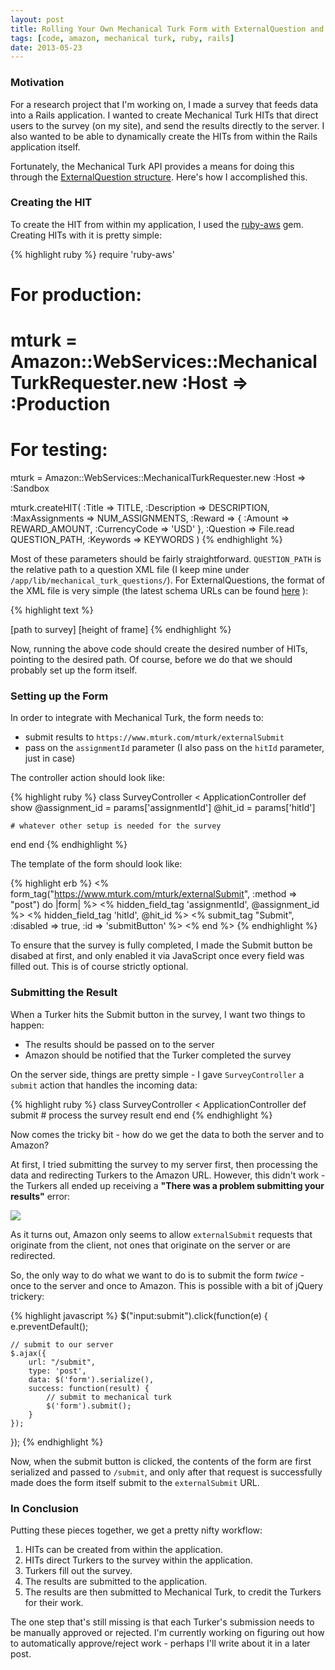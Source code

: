 ```yaml
---
layout: post
title: Rolling Your Own Mechanical Turk Form with ExternalQuestion and Rails
tags: [code, amazon, mechanical turk, ruby, rails]
date: 2013-05-23
---
```


### Motivation

For a research project that I'm working on, I made a survey that feeds data into a Rails application. I wanted to create Mechanical Turk HITs that direct users to the survey (on my site), and send the results directly to the server. I also wanted to be able to dynamically create the HITs from within the Rails application itself.

Fortunately, the Mechanical Turk API provides a means for doing this through the [ExternalQuestion structure](http://docs.aws.amazon.com/AWSMechTurk/latest/AWSMturkAPI/ApiReference_ExternalQuestionArticle.html). Here's how I accomplished this.

### Creating the HIT

To create the HIT from within my application, I used the [ruby-aws](https://rubygems.org/gems/ruby-aws) gem. Creating HITs with it is pretty simple:

{% highlight ruby %}
require 'ruby-aws'

# For production:
# mturk = Amazon::WebServices::MechanicalTurkRequester.new :Host => :Production

# For testing:
mturk = Amazon::WebServices::MechanicalTurkRequester.new :Host => :Sandbox

mturk.createHIT(
  :Title => TITLE,
  :Description => DESCRIPTION,
  :MaxAssignments => NUM_ASSIGNMENTS,
  :Reward => { :Amount => REWARD_AMOUNT, :CurrencyCode => 'USD' },
  :Question => File.read QUESTION_PATH,
  :Keywords => KEYWORDS
)
{% endhighlight %}

Most of these parameters should be fairly straightforward. `QUESTION_PATH` is the relative path to a question XML file (I keep mine under `/app/lib/mechanical_turk_questions/`). For ExternalQuestions, the format of the XML file is very simple (the latest schema URLs can be found [here](http://docs.aws.amazon.com/AWSMechTurk/latest/AWSMturkAPI/ApiReference_WsdlLocationArticle.html#the-data-structure-schema-locations) ):

{% highlight text %}
<?xml version="1.0" encoding="UTF-8"?>
<ExternalQuestion xmlns="[URL of schema]">
  <ExternalURL>[path to survey]</ExternalURL>
  <FrameHeight>[height of frame]</FrameHeight>
</ExternalQuestion>
{% endhighlight %}

Now, running the above code should create the desired number of HITs, pointing to the desired path. Of course, before we do that we should probably set up the form itself.

### Setting up the Form

In order to integrate with Mechanical Turk, the form needs to:

- submit results to `https://www.mturk.com/mturk/externalSubmit`
- pass on the `assignmentId` parameter  (I also pass on the `hitId` parameter, just in case)

The controller action should look like:

{% highlight ruby %}
class SurveyController < ApplicationController
  def show
    @assignment_id = params['assignmentId']
    @hit_id = params['hitId']

    # whatever other setup is needed for the survey
  end
end
{% endhighlight %}

The template of the form should look like:

{% highlight erb %}
<% form_tag("https://www.mturk.com/mturk/externalSubmit", :method => "post") do |form| %>
	<!-- the actual survey goes here -->
	<% hidden_field_tag 'assignmentId', @assignment_id %>
    <% hidden_field_tag 'hitId', @hit_id %>
    <% submit_tag "Submit", :disabled => true, :id => 'submitButton' %>
<% end %>
{% endhighlight %}

To ensure that the survey is fully completed, I made the Submit button be disabed at first, and only enabled it via JavaScript once every field was filled out. This is of course strictly optional.

### Submitting the Result

When a Turker hits the Submit button in the survey, I want two things to happen:

- The results should be passed on to the server
- Amazon should be notified that the Turker completed the survey

On the server side, things are pretty simple - I gave `SurveyController` a `submit` action that handles the incoming data:

{% highlight ruby %}
class SurveyController < ApplicationController
  def submit
    # process the survey result
  end
end
{% endhighlight %}

Now comes the tricky bit - how do we get the data to both the server and to Amazon?

At first, I tried submitting the survey to my server first, then processing the data and redirecting Turkers to the Amazon URL. However, this didn't work - the Turkers all ended up receiving a **"There was a problem submitting your results"** error:

<img class="figure" src="/blog/images/problem-submitting-results.jpg">

As it turns out, Amazon only seems to allow `externalSubmit` requests that originate from the client, not ones that originate on the server or are redirected.

So, the only way to do what we want to do is to submit the form _twice_ - once to the server and once to Amazon. This is possible with a bit of jQuery trickery:

{% highlight javascript %}
$("input:submit").click(function(e) {
    e.preventDefault();

    // submit to our server
    $.ajax({
        url: "/submit",
        type: 'post',
        data: $('form').serialize(),
        success: function(result) {
            // submit to mechanical turk
            $('form').submit();
        }
    });
});
{% endhighlight %}

Now, when the submit button is clicked, the contents of the form are first serialized and passed to `/submit`, and only after that request is successfully made does the form itself submit to the `externalSubmit` URL.

### In Conclusion

Putting these pieces together, we get a pretty nifty workflow:

1. HITs can be created from within the application.
2. HITs direct Turkers to the survey within the application.
3. Turkers fill out the survey.
4. The results are submitted to the application.
5. The results are then submitted to Mechanical Turk, to credit the Turkers for their work.

The one step that's still missing is that each Turker's submission needs to be manually approved or rejected. I'm currently working on figuring out how to automatically approve/reject work - perhaps I'll write about it in a later post.
